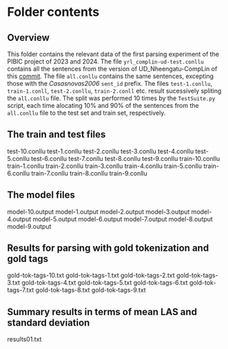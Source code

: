 # Folder contents
## Overview
This folder contains the relevant data of the first parsing experiment of the PIBIC project of 2023 and 2024. The file `yrl_complin-ud-test.conllu` contains all the sentences from the version of UD_Nheengatu-CompLin of this [commit](https://github.com/CompLin/nheengatu/commit/a19174cb32ae81a0fab909b92c7b16f52b4af200). The file `all.conllu` contains the same sentences, excepting those with the _Casasnovas2006_ `sent_id` prefix. The files `test-1.conllu`, `train-1.conll`, `test-2.conllu`, `train-2.conll` etc. result sucessively spliting the `all.conllu` file. The split was performed 10 times by the `TestSuite.py` script, each time alocating 10% and 90% of the sentences from the `all.conllu` file to the test set and train set, respectively.

## The train and test files
test-10.conllu
test-1.conllu
test-2.conllu
test-3.conllu
test-4.conllu
test-5.conllu
test-6.conllu
test-7.conllu
test-8.conllu
test-9.conllu
train-10.conllu
train-1.conllu
train-2.conllu
train-3.conllu
train-4.conllu
train-5.conllu
train-6.conllu
train-7.conllu
train-8.conllu
train-9.conllu

## The model files
model-10.output
model-1.output
model-2.output
model-3.output
model-4.output
model-5.output
model-6.output
model-7.output
model-8.output
model-9.output

## Results for parsing with gold tokenization and gold tags
gold-tok-tags-10.txt
gold-tok-tags-1.txt
gold-tok-tags-2.txt
gold-tok-tags-3.txt
gold-tok-tags-4.txt
gold-tok-tags-5.txt
gold-tok-tags-6.txt
gold-tok-tags-7.txt
gold-tok-tags-8.txt
gold-tok-tags-9.txt

## Summary results in terms of mean LAS and standard deviation
results01.txt

